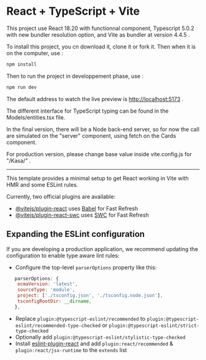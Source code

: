 # React + TypeScript + Vite

This project use React 18.20 with functionnal component, Typescript 5.0.2 with new bundler resolution option, and Vite as bundler at version 4.4.5 .


To install this project, you cn download it, clone it or fork it.
Then when it is on the computer, use :
```bash
npm install
```

Then to run the project in developpement phase, use :
```bash
npm run dev
```

The default address to watch the live preview is <http://localhost:5173> .

The different interface for TypeScript typing can be found in the Models/entities.tsx file.

In the final version, there will be a Node back-end server, so for now the call are simulated on the "server" component, using fetch on the Cards component.

For production version, please change base value inside vite.config.js for "/Kasa/" .


-----------------------------------------------------------


This template provides a minimal setup to get React working in Vite with HMR and some ESLint rules.

Currently, two official plugins are available:

- [@vitejs/plugin-react](https://github.com/vitejs/vite-plugin-react/blob/main/packages/plugin-react/README.md) uses [Babel](https://babeljs.io/) for Fast Refresh
- [@vitejs/plugin-react-swc](https://github.com/vitejs/vite-plugin-react-swc) uses [SWC](https://swc.rs/) for Fast Refresh

## Expanding the ESLint configuration

If you are developing a production application, we recommend updating the configuration to enable type aware lint rules:

- Configure the top-level `parserOptions` property like this:

```js
   parserOptions: {
    ecmaVersion: 'latest',
    sourceType: 'module',
    project: ['./tsconfig.json', './tsconfig.node.json'],
    tsconfigRootDir: __dirname,
   },
```

- Replace `plugin:@typescript-eslint/recommended` to `plugin:@typescript-eslint/recommended-type-checked` or `plugin:@typescript-eslint/strict-type-checked`
- Optionally add `plugin:@typescript-eslint/stylistic-type-checked`
- Install [eslint-plugin-react](https://github.com/jsx-eslint/eslint-plugin-react) and add `plugin:react/recommended` & `plugin:react/jsx-runtime` to the `extends` list
